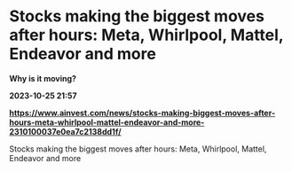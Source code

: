 # Stocks making the biggest moves after hours: Meta, Whirlpool, Mattel, Endeavor and more
**Why is it moving?**

**2023-10-25 21:57**

**https://www.ainvest.com/news/stocks-making-biggest-moves-after-hours-meta-whirlpool-mattel-endeavor-and-more-2310100037e0ea7c2138dd1f/**

Stocks making the biggest moves after hours: Meta, Whirlpool, Mattel, Endeavor and more